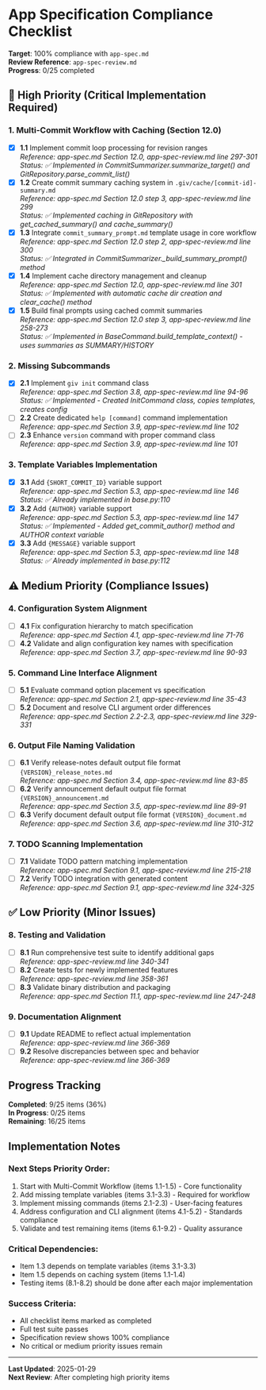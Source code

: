 # App Specification Compliance Checklist

**Target**: 100% compliance with `app-spec.md`  
**Review Reference**: `app-spec-review.md`  
**Progress**: 0/25 completed

## 🚨 High Priority (Critical Implementation Required)

### 1. Multi-Commit Workflow with Caching (Section 12.0)
- [x] **1.1** Implement commit loop processing for revision ranges  
  *Reference: app-spec.md Section 12.0, app-spec-review.md line 297-301*  
  *Status: ✅ Implemented in CommitSummarizer.summarize_target() and GitRepository.parse_commit_list()*
- [x] **1.2** Create commit summary caching system in `.giv/cache/[commit-id]-summary.md`  
  *Reference: app-spec.md Section 12.0 step 3, app-spec-review.md line 299*  
  *Status: ✅ Implemented caching in GitRepository with get_cached_summary() and cache_summary()*
- [x] **1.3** Integrate `commit_summary_prompt.md` template usage in core workflow  
  *Reference: app-spec.md Section 12.0 step 2, app-spec-review.md line 300*  
  *Status: ✅ Integrated in CommitSummarizer._build_summary_prompt() method*
- [x] **1.4** Implement cache directory management and cleanup  
  *Reference: app-spec.md Section 12.0, app-spec-review.md line 301*  
  *Status: ✅ Implemented with automatic cache dir creation and clear_cache() method*
- [x] **1.5** Build final prompts using cached commit summaries  
  *Reference: app-spec.md Section 12.0 step 3, app-spec-review.md line 258-273*  
  *Status: ✅ Implemented in BaseCommand.build_template_context() - uses summaries as SUMMARY/HISTORY*

### 2. Missing Subcommands
- [x] **2.1** Implement `giv init` command class  
  *Reference: app-spec.md Section 3.8, app-spec-review.md line 94-96*  
  *Status: ✅ Implemented - Created InitCommand class, copies templates, creates config*
- [ ] **2.2** Create dedicated `help [command]` command implementation  
  *Reference: app-spec.md Section 3.9, app-spec-review.md line 102*
- [ ] **2.3** Enhance `version` command with proper command class  
  *Reference: app-spec.md Section 3.9, app-spec-review.md line 101*

### 3. Template Variables Implementation
- [x] **3.1** Add `{SHORT_COMMIT_ID}` variable support  
  *Reference: app-spec.md Section 5.3, app-spec-review.md line 146*  
  *Status: ✅ Already implemented in base.py:110*
- [x] **3.2** Add `{AUTHOR}` variable support  
  *Reference: app-spec.md Section 5.3, app-spec-review.md line 147*  
  *Status: ✅ Implemented - Added get_commit_author() method and AUTHOR context variable*
- [x] **3.3** Add `{MESSAGE}` variable support  
  *Reference: app-spec.md Section 5.3, app-spec-review.md line 148*  
  *Status: ✅ Already implemented in base.py:112*

## ⚠️ Medium Priority (Compliance Issues)

### 4. Configuration System Alignment
- [ ] **4.1** Fix configuration hierarchy to match specification  
  *Reference: app-spec.md Section 4.1, app-spec-review.md line 71-76*
- [ ] **4.2** Validate and align configuration key names with specification  
  *Reference: app-spec.md Section 3.7, app-spec-review.md line 90-93*

### 5. Command Line Interface Alignment
- [ ] **5.1** Evaluate command option placement vs specification  
  *Reference: app-spec.md Section 2.1, app-spec-review.md line 35-43*
- [ ] **5.2** Document and resolve CLI argument order differences  
  *Reference: app-spec.md Section 2.2-2.3, app-spec-review.md line 329-331*

### 6. Output File Naming Validation
- [ ] **6.1** Verify release-notes default output file format `{VERSION}_release_notes.md`  
  *Reference: app-spec.md Section 3.4, app-spec-review.md line 83-85*
- [ ] **6.2** Verify announcement default output file format `{VERSION}_announcement.md`  
  *Reference: app-spec.md Section 3.5, app-spec-review.md line 89-91*
- [ ] **6.3** Verify document default output file format `{VERSION}_document.md`  
  *Reference: app-spec.md Section 3.6, app-spec-review.md line 310-312*

### 7. TODO Scanning Implementation
- [ ] **7.1** Validate TODO pattern matching implementation  
  *Reference: app-spec.md Section 9.1, app-spec-review.md line 215-218*
- [ ] **7.2** Verify TODO integration with generated content  
  *Reference: app-spec.md Section 9.1, app-spec-review.md line 324-325*

## ✅ Low Priority (Minor Issues)

### 8. Testing and Validation
- [ ] **8.1** Run comprehensive test suite to identify additional gaps  
  *Reference: app-spec-review.md line 340-341*
- [ ] **8.2** Create tests for newly implemented features  
  *Reference: app-spec-review.md line 358-361*
- [ ] **8.3** Validate binary distribution and packaging  
  *Reference: app-spec.md Section 11.1, app-spec-review.md line 247-248*

### 9. Documentation Alignment
- [ ] **9.1** Update README to reflect actual implementation  
  *Reference: app-spec-review.md line 366-369*
- [ ] **9.2** Resolve discrepancies between spec and behavior  
  *Reference: app-spec-review.md line 366-369*

## Progress Tracking

**Completed**: 9/25 items (36%)  
**In Progress**: 0/25 items  
**Remaining**: 16/25 items  

## Implementation Notes

### Next Steps Priority Order:
1. Start with Multi-Commit Workflow (items 1.1-1.5) - Core functionality
2. Add missing template variables (items 3.1-3.3) - Required for workflow
3. Implement missing commands (items 2.1-2.3) - User-facing features
4. Address configuration and CLI alignment (items 4.1-5.2) - Standards compliance
5. Validate and test remaining items (items 6.1-9.2) - Quality assurance

### Critical Dependencies:
- Item 1.3 depends on template variables (items 3.1-3.3)
- Item 1.5 depends on caching system (items 1.1-1.4)
- Testing items (8.1-8.2) should be done after each major implementation

### Success Criteria:
- All checklist items marked as completed
- Full test suite passes
- Specification review shows 100% compliance
- No critical or medium priority issues remain

---

**Last Updated**: 2025-01-29  
**Next Review**: After completing high priority items